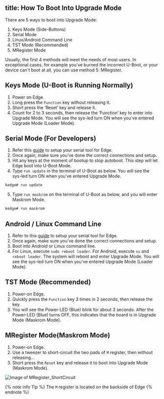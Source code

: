 title: How To Boot Into Upgrade Mode
---

There are 5 ways to boot into Upgrade Mode:

1. Keys Mode (Side-Buttons)
2. Serial Mode
3. Linux/Android Command Line
4. TST Mode (Recommended)
5. MRegister Mode

Usually, the first 4 methods will meet the needs of most users. In exceptional cases, for example you've burned the incorrect U-Boot, or your device can't boot at all, you can use method 5: MRegister.

## Keys Mode (U-Boot is Running Normally)
1. Power on Edge.
2. Long press the `Function` key without releasing it.
3. Short press the ‘Reset’ key and release it.
4. Count for 2 to 3 seconds, then release the ‘Function’ key to enter into Upgrade Mode. You will see the sys-led turn ON when you've entered Upgrade Mode (Loader Mode).

## Serial Mode (For Developers)
1. Refer this [guide](/android/edge/SetupSerialTool.html) to setup your serial tool for Edge.
2. Once again, make sure you've done the correct connections and setup.
3. Hit any keys at the moment of bootup to stop autoboot. This step will let Edge boot into U-Boot Mode.
4. Type `run update` in the terminal of U-Boot as below. You will see the sys-led turn ON when you've entered Upgrade Mode.

```sh
kedge# run update
```
5. Type `run maskrom` on the terminal of U-Boot as below, and you will enter Maskrom Mode.

```sh
kedge# run maskrom
```

## Android / Linux Command Line

1. Refer to this [guide](/android/edge/SetupSerialTool.html) to setup your serial tool for Edge.
2. Once again, make sure you've done the correct connections and setup.
3. Boot into Android or Linux command line.
4. For Linux, execute `sudo reboot loader`. For Android, execute `su` and `reboot loader`. The system will reboot and enter Upgrade Mode. You will see the sys-led turn ON when you've entered Upgrade Mode (Loader Mode).

## TST Mode (Recommended)

1. Power-on Edge.
2. Quickly press the `Function` key 3 times in 2 seconds, then release the key.
3. You will see the Power-LED (Blue) blink for about 3 seconds. After the Power-LED (Blue) turns OFF, this indicates that the board is in Upgrade Mode (Maskrom Mode).

## MRegister Mode(Maskrom Mode)

1. Power-on Edge.
2. Use a tweezer to short-circuit the two pads of `M` register, then without releasing...
3. Short press the `Reset` key and release it to boot into Upgrade Mode (Maskrom Mode).

![Image of MRegister_ShortCircuit](/android/images/edge/mregister_short_circuit.png)

{% note info Tip %}
The `M` register is located on the backside of Edge
{% endnote %}

